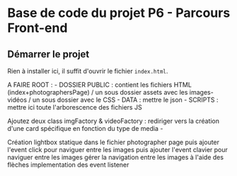 # Base de code du projet P6 - Parcours Front-end

## Démarrer le projet

Rien à installer ici, il suffit d'ouvrir le fichier `index.html`.


A FAIRE 
ROOT :
    - DOSSIER PUBLIC : contient les fichiers HTML (index+photographersPage) / un sous dossier assets avec les images-vidéos / un sous dossier avec le CSS
    - DATA : mettre le json
    - SCRIPTS : mettre ici toute l'arborescence des fichiers JS



Ajoutez deux class imgFactory & videoFactory : rediriger vers la création d'une card spécifique en fonction du type de media - 

Création lightbox statique dans le fichier photographer page
    puis ajouter l'event click pour naviguer entre les images
    puis ajouter l'event clavier pour naviguer entre les images
    gérer la navigation entre les images à l'aide des flèches
    implementation des event listener
